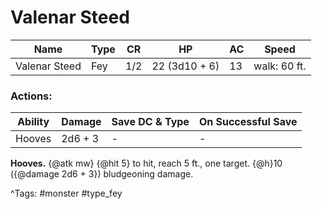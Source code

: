 # Valenar Steed

| Name | Type | CR | HP | AC | Speed |
|------|------|----|----|----|-------|
| Valenar Steed | Fey | 1/2 | 22 (3d10 + 6) | 13 | walk: 60 ft. |

### Actions:

| Ability | Damage | Save DC & Type | On Successful Save |
|---------|--------|----------------|--------------------|
| Hooves | 2d6 + 3 | - | - |


**Hooves.** {@atk mw} {@hit 5} to hit, reach 5 ft., one target. {@h}10 ({@damage 2d6 + 3}) bludgeoning damage.

^Tags: #monster #type_fey